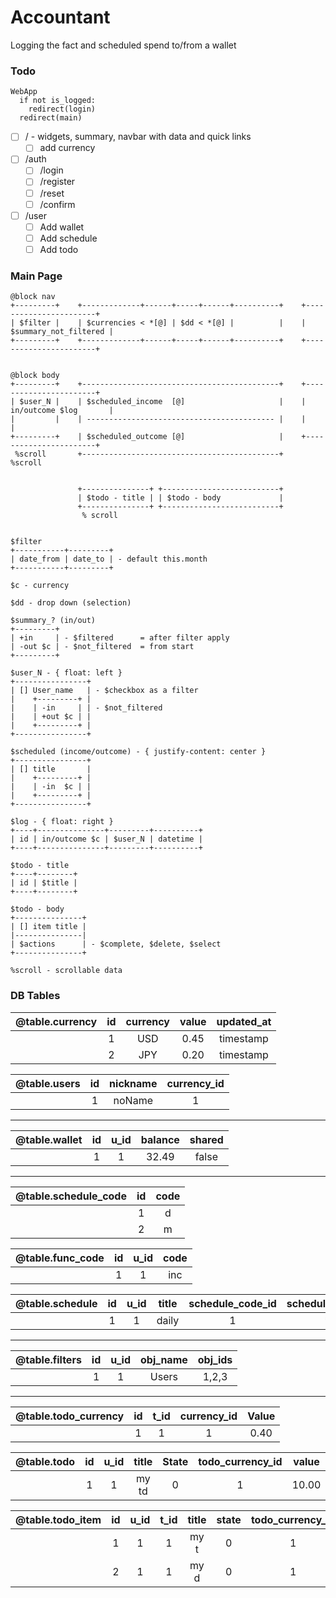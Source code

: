 # Accountant
Logging the fact and scheduled spend to/from a wallet

### Todo
```
WebApp
  if not is_logged:
    redirect(login)
  redirect(main)
```
- [ ] / - widgets, summary, navbar with data and quick links
  - [ ] add currency
- [ ] /auth
  - [ ] /login
  - [ ] /register
  - [ ] /reset
  - [ ] /confirm
- [ ] /user
  - [ ] Add wallet
  - [ ] Add schedule
  - [ ] Add todo

### Main Page
```
@block nav
+---------+    +-------------+------+-----+------+----------+    +-----------------------+
| $filter |    | $currencies < *[@] | $dd < *[@] |          |    | $summary_not_filtered |
+---------+    +-------------+------+-----+------+----------+    +-----------------------+


@block body
+---------+    +--------------------------------------------+    +-----------------------+
| $user_N |    | $scheduled_income  [@]                     |    | in/outcome $log       |
|         |    | ------------------------------------------ |    |                       |
+---------+    | $scheduled_outcome [@]                     |    +-----------------------+
 %scroll       +--------------------------------------------+     %scroll


               +---------------+ +--------------------------+
               | $todo - title | | $todo - body             |
               +---------------+ +--------------------------+
                % scroll


$filter
+-----------+---------+
| date_from | date_to | - default this.month
+-----------+---------+

$c - currency

$dd - drop down (selection)

$summary_? (in/out)
+---------+
| +in     | - $filtered      = after filter apply
| -out $c | - $not_filtered  = from start
+---------+

$user_N - { float: left }
+----------------+
| [] User_name   | - $checkbox as a filter
|    +---------+ |
|    | -in     | | - $not_filtered
|    | +out $c | |
|    +---------+ |
+----------------+

$scheduled (income/outcome) - { justify-content: center }
+----------------+
| [] title       |
|    +---------+ |
|    | -in  $c | |
|    +---------+ |
+----------------+

$log - { float: right }
+----+---------------+---------+----------+
| id | in/outcome $c | $user_N | datetime |
+----+---------------+---------+----------+

$todo - title
+----+--------+
| id | $title |
+----+--------+

$todo - body
+---------------+
| [] item title |
|---------------|
| $actions      | - $complete, $delete, $select
+---------------+

%scroll - scrollable data
```

### DB Tables
| @table.currency | id  | currency | value | updated_at |
| :-------------: | :-: | :------: | :---: | :--------: |
|                 |  1  |    USD   |  0.45 | timestamp  |
|                 |  2  |    JPY   |  0.20 | timestamp  |

| @table.users | id  | nickname | currency_id |
| :----------: | :-: | :------: | :---------: |
|              |  1  |  noName  |      1      |

<hr />

| @table.wallet | id  | u_id | balance | shared |
| :-----------: | :-: | :--: | :-----: | :----: |
|               |  1  |  1   |  32.49  | false  |

<hr />

| @table.schedule_code | id  | code |
| :------------------: | :-: | :--: |
|                      |  1  |   d  |
|                      |  2  |   m  |

| @table.func_code | id  | u_id | code |
| :--------------: | :-: | :--: | :--: |
|                  |  1  |  1   | inc  |

| @table.schedule | id  | u_id | title | schedule_code_id | schedule_repeat | func_code_id | value | w_id |
| :-------------: | :-: | :--: | :---: | :--------------: | :-------------: | :----------: | :---: | :--: |
|                 |  1  |  1   | daily |         1        |        *        |       1      |  0.5  |  1   |

<hr />

| @table.filters | id  | u_id | obj_name | obj_ids |
| :------------: | :-: | :--: | :------: | :-----: |
|                |  1  |  1   |  Users   | 1,2,3   |

<hr />

| @table.todo_currency | id  | t_id | currency_id | Value |
| :------------------: | :-: | :--: | :---------: | :---: |
|                      |  1  |   1  |      1      | 0.40  |

| @table.todo | id  | u_id | title | State | todo_currency_id | value | created_at |
| :---------: | :-: | :--: | :---: | :---: | :--------------: | :---: | :--------: |
|             |  1  |  1   | my td |   0   |         1        | 10.00 | timestamp  |

| @table.todo_item | id  | u_id | t_id | title | state | todo_currency_id | value | created_at |
| :--------------: | :-: | :--: | :--: | :---: | :---: | :--------------: | :---: | :--------: |
|                  |  1  |  1   |  1   | my t  |   0   |         1        |  5.0  | timestamp  |
|                  |  2  |  1   |  1   | my d  |   0   |         1        |  5.0  | timestamp  |
